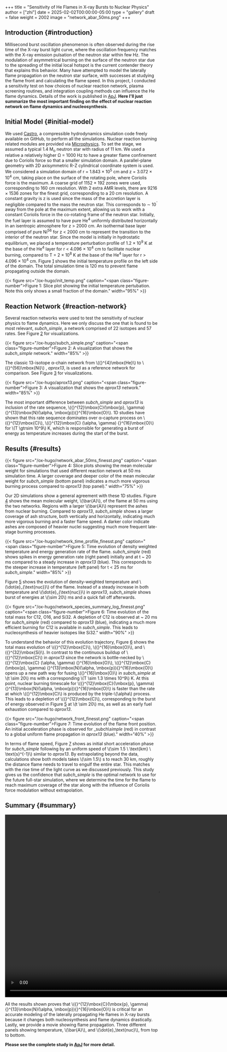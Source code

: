 +++
title = "Sensitivity of He Flames in X-ray Bursts to Nuclear Physics"
author = ["zhi"]
date = 2025-02-02T00:00:00-05:00
type = "gallery"
draft = false
weight = 2002
image = "network_abar_50ms.png"
+++

## Introduction {#introduction}

Millisecond burst oscillation phenomenon is often observed during the rise time
of the X-ray burst light curve, where the oscillation frequency matches with the
X-ray emission pulsation of the neutron star within few Hz.
The modulation of asymmetrical burning on the surface of the neutron star
due to the spreading of the initial local hotspot is the current contender theory
that explains this behavior.
Many have attempted to model the laterally flame propagation on the neutron star surface,
with successes at studying the flame front and calculating the flame speed.
In this project, I conducted a sensitivity test on how choices of nuclear reaction network,
plasma screening routines, and integration coupling methods can influence the He flame dynamics.
Details of the work is published in [ApJ](https://iopscience.iop.org/article/10.3847/1538-4357/acec72).
**Here I'll just summarize the most important finding on the effect of nuclear reaction network
on flame dynamics and nucleosynthesis**.


## Initial Model {#initial-model}

We used [Castro](https://github.com/AMReX-Astro/Castro), a compressible hydrodynamics simulation code freely available on GitHub, to
perform all the simulations. Nuclear reaction burning related modules are provided via [Microphysics](https://github.com/AMReX-Astro/Microphysics).
To set the stage, we assumed a typical 1.4 M<sub>o</sub> neutron star with radius of 11 km.
We used a relative a relatively higher &Omega; = 1000 Hz to have a greater flame confinement due to
Coriolis force so that a smaller simulation domain.
A parallel-plane geometry with 2D axisymmetric R-Z cylindrical coordinate system is used.
We considered a simulation domain of r = 1.843 &times; 10<sup>5</sup> cm and z = 3.072 &times; 10<sup>4</sup> cm,
taking place on the surface of the rotating pole, where Coriolis force is the maximum.
A coarse grid of 1152 &times; 192 zones were used, corresponding to 160 cm resolution.
With 2 extra AMR levels, there are 9216 &times; 1536 zones for the finest grid, corresponding
to a 20 cm resolution.
A constant gravity is z is used since the mass of the accretion layer
is negligible compared to the mass the neutron star.
This corresponds to &sim; 10<sup>&circ;</sup> away from the pole at the maximum extent,
allowing us to work with a constant Coriolis force in the co-rotating frame of the neutron star.
Initially, the fuel layer is assumed to have pure He<sup>4</sup> uniformly distributed horizontally in
an isentropic atmosphere for z &gt; 2000 cm.
An isothermal base layer comprised of pure Ni<sup>56</sup> for z &lt; 2000 cm to represent the transition to
the interior of the neutron star.
Since the model is initially in hydrostatic equilibrium, we placed a temperature perturbation profile of
1.2 &times; 10<sup>9</sup> K at the base of the He<sup>4</sup> layer for r &lt; 4.096 &times; 10<sup>4</sup> cm to facilitate nuclear burning,
compared to T = 2 &times; 10<sup>8</sup> K at the base of the He<sup>4</sup> layer for r &gt; 4.096 &times; 10<sup>4</sup> cm.
Figure [1](#figure--fig:init-temp) shows the initial temperature profile on the left side of the domain.
The total simulation time is 120 ms to prevent flame propagating outside the domain.

<a id="figure--fig:init-temp"></a>

{{< figure src="/ox-hugo/init_temp.png" caption="<span class=\"figure-number\">Figure 1: </span>Slice plot showing the initial temperature pertubation. Note this only shows a small fraction of the domain." width="95%" >}}


## Reaction Network {#reaction-network}

Several reaction networks were used to test the sensitivity of nuclear physics
to flame dynamics. Here we only discuss the one that is found to be most
relevant, _subch_simple_, a network comprised of 22 isotopes and 57 rates.
See Figure [2](#figure--fig:subch-simple) for visualizations.

<a id="figure--fig:subch-simple"></a>

{{< figure src="/ox-hugo/subch_simple.png" caption="<span class=\"figure-number\">Figure 2: </span>A visualization that shows the _subch_simple_ network." width="85%" >}}

The classic 13-isotope &alpha;-chain network from \\({}^{4}\mbox{He}\\) to \\({}^{56}\mbox{Ni}\\) , _aprox13_,
is used as a reference network for comparison. See Figure [3](#figure--fig:aprox13) for visualizations.

<a id="figure--fig:aprox13"></a>

{{< figure src="/ox-hugo/aprox13.png" caption="<span class=\"figure-number\">Figure 3: </span>A visualization that shows the _aprox13_ network." width="85%" >}}

The most important difference between _subch_simple_ and _aprox13_ is inclusion of the rate sequence,
\\({}^{12}\mbox{C}(\mbox{p}, \gamma) {}^{13}\mbox{N}(\alpha, \mbox{p}){}^{16}\mbox{O}\\).
1D studies have shown that this rate sequence dominates over &alpha;-capture process
on \\({}^{12}\mbox{C}\\), \\({}^{12}\mbox{C} (\alpha, \gamma) {}^{16}\mbox{O}\\) for \\(T \gtrsim 10^9\\) K,
which is responsible for generating a burst of energy as temperature increases
during the start of the burst.


## Results {#results}

<a id="figure--fig:abar"></a>

{{< figure src="/ox-hugo/network_abar_50ms_finesst.png" caption="<span class=\"figure-number\">Figure 4: </span>Slice plots showing the mean molecular weight for simulations that used different reaction network at 50 ms simulation time. A larger coverage and deeper color of the mean molecular weight for _subch_simple_ (bottom panel) indicates a much more vigorous burning process compared to _aprox13_ (top panel)." width="75%" >}}

Our 2D simulations show a general agreement with these 1D studies.
Figure [4](#figure--fig:abar) shows the mean molecular weight, \\(\bar{A}\\), of the flame at 50 ms
using the two networks. Regions with a larger \\(\bar{A}\\) represent the ashes from nuclear burning.
Compared to _aprox13_, _subch_simple_ shows a larger coverage of ash structure,
both vertically and horizontally, indicating much more vigorous burning and a faster flame speed.
A darker color indicate ashes are composed of heavier nuclei suggesting much more frequent
late-stage burning processes.

<a id="figure--fig:profile"></a>

{{< figure src="/ox-hugo/network_time_profile_finesst.png" caption="<span class=\"figure-number\">Figure 5: </span>Time evolution of density weighted temperature and energy generation rate of the flame. _subch_simple_ (red) shows spikes in energy generation rate (right panel) initially and at t ~ 20 ms compared to a steady increase in _aprox13_ (blue). This corresponds to the steeper increase in temperature (left panel) for t &lt; 25 ms for _subch_simple_." width="85%" >}}

Figure [5](#figure--fig:profile) shows the evolution of density-weighted temperature and
\\(\dot{e}\_{\text{nuc}}\\) of the flame. Instead of a steady increase in both temperature
and \\(\dot{e}\_{\text{nuc}}\\) in _aprox13_, _subch_simple_ shows burst of energies
at \\(\sim 20\\) ms and a quick fall off afterwards.

<a id="figure--fig:species"></a>

{{< figure src="/ox-hugo/network_species_summary_log_finesst.png" caption="<span class=\"figure-number\">Figure 6: </span>Time evolution of the total mass for C12, O16, and Si32. A depletion of C12 is observed at ~ 20 ms for _subch_simple_ (red) compared to _aprox13_ (blue), indicating a much more efficient burning for C12 is available in _subch_simple_. This leads to nucleosynthesis of heavier isotopes like Si32." width="90%" >}}

To understand the behavior of this evolution trajectory,
Figure [6](#figure--fig:species) shows the total mass evolution of \\({}^{12}\mbox{C}\\), \\({}^{16}\mbox{O}\\), and \\({}^{32}\mbox{Si}\\).
In contrast to the continuous buildup of \\({}^{12}\mbox{C}\\)  in _aprox13_
since the network is bottle-necked by \\({}^{12}\mbox{C} (\alpha, \gamma) {}^{16}\mbox{O}\\),
\\({}^{12}\mbox{C}(\mbox{p}, \gamma) {}^{13}\mbox{N}(\alpha, \mbox{p}){}^{16}\mbox{O}\\)
opens up a new path way for fusing \\({}^{16}\mbox{O}\\) in _subch_simple_ at \\(t \sim 20\\) ms with a
corresponding \\(T \sim 1.3 \times 10^9\\) K. At this point, nuclear burning timescale for
\\({}^{12}\mbox{C}(\mbox{p}, \gamma) {}^{13}\mbox{N}(\alpha, \mbox{p}){}^{16}\mbox{O}\\) is faster than
the rate at which \\({}^{12}\mbox{C}\\) is produced by the triple-\\(\alpha\\) process.
This leads to a depletion of \\({}^{12}\mbox{C}\\), corresponding to the burst of energy observed in
Figure [5](#figure--fig:profile) at \\(t \sim 20\\) ms, as well as an early fuel exhaustion compared to _aprox13_.

<a id="figure--fig:front"></a>

{{< figure src="/ox-hugo/network_front_finesst.png" caption="<span class=\"figure-number\">Figure 7: </span>Time evolution of the flame front position. An initial acceleration phase is observed for _subch\\_simple_ (red) in contrast to a global uniform flame propagation in _aprox13_ (blue)." width="40%" >}}

In terms of flame speed, Figure [7](#figure--fig:front) shows as initial short acceleration phase
for _subch_simple_ following by an uniform speed of \\(\sim 1.5 \ \text{km} \ \text{s}^{-1}\\) similar to _aprox13_.
By extrapolating beyond the data, calculations show both models takes \\(\sim 1.5\\) s
to reach 30 km, roughly the distance flame needs to travel to engulf the entire star.
This matches with the rise time of the light curve as we discussed previously.
This study gives us the confidence that _subch_simple_ is the optimal network to use
for the future full-star simulation, where we determine the time for the flame to
reach maximum coverage of the star along with the influence of Coriolis force modulation
without extrapolation.


## Summary {#summary}

<video width="1000" height="600" controls><source src="/videos/xrb-sensitivity.mp4" type="video/mp4">
Your browser does not support the video tag.
Videos only work in static folders.</video>

All the results shown proves that \\({}^{12}\mbox{C}(\mbox{p}, \gamma) {}^{13}\mbox{N}(\alpha, \mbox{p}){}^{16}\mbox{O}\\)
is critical for an accurate modeling of the laterally propagating He flames in X-ray bursts
because it changes both nucleosynthesis and flame dynamics drastically.
Lastly, we provide a movie showing flame propagation. Three different panels
showing temperature, \\(\bar{A}\\), and \\(\dot{e}\_\text{nuc}\\), from top to bottom.

**Please see the complete study in [ApJ](https://iopscience.iop.org/article/10.3847/1538-4357/acec72) for more detail.**
